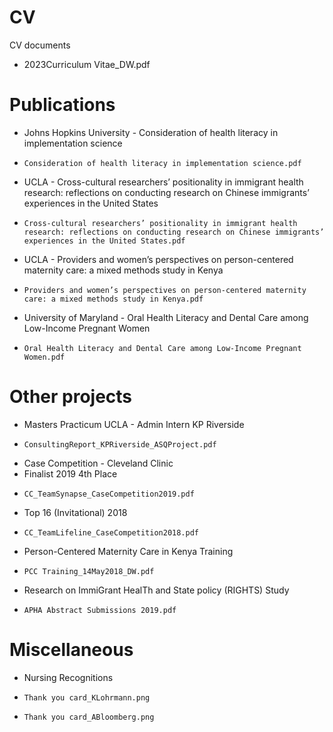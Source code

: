 # CV
CV documents
- 2023Curriculum Vitae_DW.pdf

# Publications
- Johns Hopkins University - Consideration of health literacy in implementation science 
-     Consideration of health literacy in implementation science.pdf
- UCLA - Cross-cultural researchers’ positionality in immigrant health research: reflections on conducting research on Chinese immigrants’ experiences in the United States
-     Cross-cultural researchers’ positionality in immigrant health research: reflections on conducting research on Chinese immigrants’ experiences in the United States.pdf
- UCLA - Providers and women’s perspectives on person-centered maternity care: a mixed methods study in Kenya    
-     Providers and women’s perspectives on person-centered maternity care: a mixed methods study in Kenya.pdf
- University of Maryland - Oral Health Literacy and Dental Care among Low-Income Pregnant Women
-     Oral Health Literacy and Dental Care among Low-Income Pregnant Women.pdf

# Other projects 
- Masters Practicum UCLA - Admin Intern KP Riverside
-     ConsultingReport_KPRiverside_ASQProject.pdf
 
- Case Competition - Cleveland Clinic
-   Finalist 2019 4th Place
-     CC_TeamSynapse_CaseCompetition2019.pdf
-   Top 16 (Invitational) 2018
-     CC_TeamLifeline_CaseCompetition2018.pdf

- Person-Centered Maternity Care in Kenya Training
-     PCC Training_14May2018_DW.pdf

- Research on ImmiGrant HealTh and State policy (RIGHTS) Study
-     APHA Abstract Submissions 2019.pdf

# Miscellaneous
- Nursing Recognitions
-     Thank you card_KLohrmann.png
-     Thank you card_ABloomberg.png
